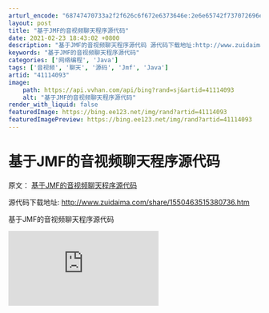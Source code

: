 ```yaml
---
arturl_encode: "68747470733a2f2f626c6f672e6373646e:2e6e65742f737072696e676d76635f737072696e6764617461:2f61727469636c652f64657461696c732f3431313134303933"
layout: post
title: "基于JMF的音视频聊天程序源代码"
date: 2021-02-23 18:43:02 +0800
description: "基于JMF的音视频聊天程序源代码 源代码下载地址:http://www.zuidaima.com/s"
keywords: "基于JMF的音视频聊天程序源代码"
categories: ['网络编程', 'Java']
tags: ['音视频', '聊天', '源码', 'Jmf', 'Java']
artid: "41114093"
image:
    path: https://api.vvhan.com/api/bing?rand=sj&artid=41114093
    alt: "基于JMF的音视频聊天程序源代码"
render_with_liquid: false
featuredImage: https://bing.ee123.net/img/rand?artid=41114093
featuredImagePreview: https://bing.ee123.net/img/rand?artid=41114093
---
```


# 基于JMF的音视频聊天程序源代码

原文：
[基于JMF的音视频聊天程序源代码](http://www.zuidaima.com/share/1550463515380736.htm)

源代码下载地址:
<http://www.zuidaima.com/share/1550463515380736.htm>

基于JMF的音视频聊天程序源代码

[![基于JMF的音视频聊天程序源代码](http://www.zuidaima.com/scale_images.htm?url=http://www.zuidaima.com/images/12391/201402/20140226232401287.jpg)](http://www.zuidaima.com/images/12391/201402/20140226232401287.jpg)